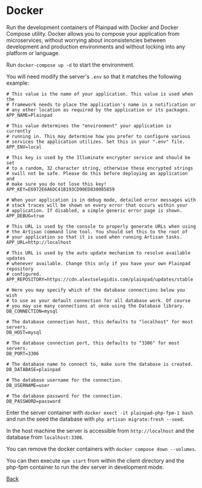 # Docker

Run the development containers of Plainpad with Docker and Docker Compose utility. Docker allows you to compose 
your application from microservices, without worrying about inconsistencies between development and production 
environments and without locking into any platform or language. 

Run `docker-compose up -d` to start the environment. 

You will need modify the server's `.env` so that it matches the following example: 

``` 
# This value is the name of your application. This value is used when the
# framework needs to place the application's name in a notification or
# any other location as required by the application or its packages.
APP_NAME=Plainpad

# This value determines the "environment" your application is currently
# running in. This may determine how you prefer to configure various
# services the application utilizes. Set this in your ".env" file.
APP_ENV=local

# This key is used by the Illuminate encrypter service and should be set
# to a random, 32 character string, otherwise these encrypted strings
# swill not be safe. Please do this before deploying an application and
# make sure you do not lose this key!
APP_KEY=E6972E6A6DC41B193CD90ED830085859

# When your application is in debug mode, detailed error messages with
# stack traces will be shown on every error that occurs within your
# application. If disabled, a simple generic error page is shown.
APP_DEBUG=true

# This URL is used by the console to properly generate URLs when using
# the Artisan command line tool. You should set this to the root of
# your application so that it is used when running Artisan tasks.
APP_URL=http://localhost

# This URL is used by the auto update mechanism to resolve available updates
# whenever available. Change this only if you have your own Plainpad repository
# configured.
APP_REPOSITORY=https://cdn.alextselegidis.com/plainpad/updates/stable

# Here you may specify which of the database connections below you wish
# to use as your default connection for all database work. Of course
# you may use many connections at once using the Database library.
DB_CONNECTION=mysql

# The database connection host, this defaults to "localhost" for most servers.
DB_HOST=mysql

# The database connection port, this defaults to "3306" for most servers.
DB_PORT=3306

# The database name to connect to, make sure the database is created.
DB_DATABASE=plainpad

# The database username for the connection.
DB_USERNAME=user

# The database password for the connection.
DB_PASSWORD=password

```

Enter the server container with `docker exect -it plainpad-php-fpm-1 bash` and run the seed the database with 
`php artisan migrate:fresh --seed`. 

In the host machine the server is accessible from `http://localhost` and the database from `localhost:3306`.  

You can remove the docker containers with `docker compose down --volumes`.

You can then execute `npm start` from within the client directory and the php-fpm container to run the dev server in 
development mode. 

[Back](readme.md)
